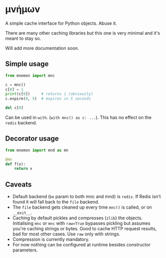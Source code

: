 μνήμων
======

A simple cache interface for Python objects. Abuse it.

There are many other caching libraries but this one is very minimal and it's
meant to stay so.

Will add more documentation soon.

Simple usage
------------

```python
from mnemon import mnc

c = mnc()
c[0] = 1
print(c[0])     # returns 1 (obviously)
c.expire(0, 5)  # expires in 5 seconds

del c[0]
```

Can be used in `with`. (`with mnc() as c: ...`). This has no effect on the
`redis` backend.

Decorator usage
---------------

```python
from mnemon import mnd as mn

@mn
def f(x):
    return x
```

Caveats
-------

* Default backend (`be` param to both mnc and mnd) is `redis`. If Redis
  isn't found it will fall back to the `file` backend.
* The `file` backend gets cleaned up every time `mnc()` is called, or on
  `__exit__`.
* Caching by default pickles and compresses (`zlib`) the objects. Initialising
  `mnc` or `mnc` with `raw=True` bypasses pickling but assumes you're caching
  strings or bytes. Good to cache HTTP request results, bad for most other
  cases. Use `raw` only with strings.
* Compression is currently mandatory.
* For now nothing can be configured at runtime besides constructor parameters.
